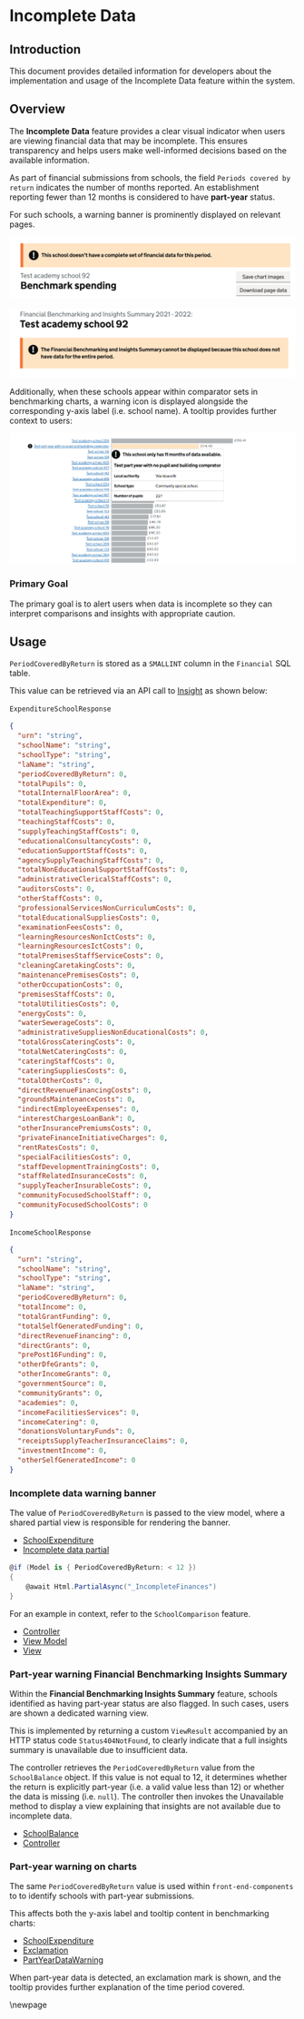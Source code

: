 # Incomplete Data

## Introduction

This document provides detailed information for developers about the implementation and usage of the Incomplete Data feature within the system.

## Overview

The <b>Incomplete Data</b> feature provides a clear visual indicator when users are viewing financial data that may be incomplete. This ensures transparency and helps users make well-informed decisions based on the available information.

As part of financial submissions from schools, the field `Periods covered by return` indicates the number of months reported. An establishment reporting fewer than 12 months is considered to have <b>part-year</b> status.

For such schools, a warning banner is prominently displayed on relevant pages.

![Incomplete data warning banner](./images/incomplete-data.png)

![Incomplete data warning banner financial benchmarking insights summary](./images/financial-benchmarking-insights-summary-part-year.png)

Additionally, when these schools appear within comparator sets in benchmarking charts, a warning icon is displayed alongside the corresponding y-axis label (i.e. school name). A tooltip provides further context to users:

![Part-year warning on charts](./images/part-year-tooltip-ui.png)

### Primary Goal

The primary goal is to alert users when data is incomplete so they can interpret comparisons and insights with appropriate caution.

## Usage

`PeriodCoveredByReturn` is stored as a `SMALLINT` column in the `Financial` SQL table.

This value can be retrieved via an API call to [Insight](../../platform/src/apis/EducationBenchmarking.Platform.Api.Insight/) as shown below:

```ExpenditureSchoolResponse```

```json
{
  "urn": "string",
  "schoolName": "string",
  "schoolType": "string",
  "laName": "string",
  "periodCoveredByReturn": 0,
  "totalPupils": 0,
  "totalInternalFloorArea": 0,
  "totalExpenditure": 0,
  "totalTeachingSupportStaffCosts": 0,
  "teachingStaffCosts": 0,
  "supplyTeachingStaffCosts": 0,
  "educationalConsultancyCosts": 0,
  "educationSupportStaffCosts": 0,
  "agencySupplyTeachingStaffCosts": 0,
  "totalNonEducationalSupportStaffCosts": 0,
  "administrativeClericalStaffCosts": 0,
  "auditorsCosts": 0,
  "otherStaffCosts": 0,
  "professionalServicesNonCurriculumCosts": 0,
  "totalEducationalSuppliesCosts": 0,
  "examinationFeesCosts": 0,
  "learningResourcesNonIctCosts": 0,
  "learningResourcesIctCosts": 0,
  "totalPremisesStaffServiceCosts": 0,
  "cleaningCaretakingCosts": 0,
  "maintenancePremisesCosts": 0,
  "otherOccupationCosts": 0,
  "premisesStaffCosts": 0,
  "totalUtilitiesCosts": 0,
  "energyCosts": 0,
  "waterSewerageCosts": 0,
  "administrativeSuppliesNonEducationalCosts": 0,
  "totalGrossCateringCosts": 0,
  "totalNetCateringCosts": 0,
  "cateringStaffCosts": 0,
  "cateringSuppliesCosts": 0,
  "totalOtherCosts": 0,
  "directRevenueFinancingCosts": 0,
  "groundsMaintenanceCosts": 0,
  "indirectEmployeeExpenses": 0,
  "interestChargesLoanBank": 0,
  "otherInsurancePremiumsCosts": 0,
  "privateFinanceInitiativeCharges": 0,
  "rentRatesCosts": 0,
  "specialFacilitiesCosts": 0,
  "staffDevelopmentTrainingCosts": 0,
  "staffRelatedInsuranceCosts": 0,
  "supplyTeacherInsurableCosts": 0,
  "communityFocusedSchoolStaff": 0,
  "communityFocusedSchoolCosts": 0
}
```

`IncomeSchoolResponse`

```json
{
  "urn": "string",
  "schoolName": "string",
  "schoolType": "string",
  "laName": "string",
  "periodCoveredByReturn": 0,
  "totalIncome": 0,
  "totalGrantFunding": 0,
  "totalSelfGeneratedFunding": 0,
  "directRevenueFinancing": 0,
  "directGrants": 0,
  "prePost16Funding": 0,
  "otherDfeGrants": 0,
  "otherIncomeGrants": 0,
  "governmentSource": 0,
  "communityGrants": 0,
  "academies": 0,
  "incomeFacilitiesServices": 0,
  "incomeCatering": 0,
  "donationsVoluntaryFunds": 0,
  "receiptsSupplyTeacherInsuranceClaims": 0,
  "investmentIncome": 0,
  "otherSelfGeneratedIncome": 0
}
```

### Incomplete data warning banner

The value of `PeriodCoveredByReturn` is passed to the view model, where a shared partial view is responsible for rendering the banner.

- [SchoolExpenditure](../../web/src/Web.App/Domain/Insight/Expenditure.cs#L54)
- [Incomplete data partial](../../web/src/Web.App/Views/Shared/_IncompleteFinances.cshtml)

```C#
@if (Model is { PeriodCoveredByReturn: < 12 })
{
    @await Html.PartialAsync("_IncompleteFinances")
}
```

For an example in context, refer to the `SchoolComparison` feature.

- [Controller](../../web/src/Web.App/Controllers/SchoolComparisonController.cs)
- [View Model](../../web/src/Web.App/ViewModels/SchoolComparisonViewModel.cs)
- [View](../../web/src/Web.App/Views/SchoolComparison/Index.cshtml)

### Part-year warning Financial Benchmarking Insights Summary

Within the <b>Financial Benchmarking Insights Summary</b> feature, schools identified as having part-year status are also flagged. In such cases, users are shown a dedicated warning view.

This is implemented by returning a custom `ViewResult` accompanied by an HTTP status code `Status404NotFound`, to clearly indicate that a full insights summary is unavailable due to insufficient data.

The controller retrieves the `PeriodCoveredByReturn` value from the `SchoolBalance` object. If this value is not equal to 12, it determines whether the return is explicitly part-year (i.e. a valid value less than 12) or whether the data is missing (i.e. `null`). The controller then invokes the Unavailable method to display a view explaining that insights are not available due to incomplete data.

- [SchoolBalance](../../web/src/Web.App/Domain/Insight/Balance.cs#L13)
- [Controller](../../web/src/Web.App/Controllers/SchoolFinancialBenchmarkingInsightsSummaryController.cs)

### Part-year warning on charts

The same `PeriodCoveredByReturn` value is used within `front-end-components` to to identify schools with part-year submissions.

This affects both the y-axis label and tooltip content in benchmarking charts:

- [SchoolExpenditure](../../front-end-components/src/services/types.tsx)
- [Exclamation](../../front-end-components/src/components/charts/establishment-tick/component.tsx)
- [PartYearDataWarning](../../front-end-components/src/components/charts/part-year-data-warning/component.tsx)

When part-year data is detected, an exclamation mark is shown, and the tooltip provides further explanation of the time period covered.

\newpage
